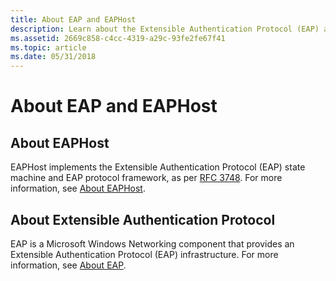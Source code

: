 ```yaml
---
title: About EAP and EAPHost
description: Learn about the Extensible Authentication Protocol (EAP) and EAPHost. View additional available resources about EAP and EAPHost.
ms.assetid: 2669c858-c4cc-4319-a29c-93fe2fe67f41
ms.topic: article
ms.date: 05/31/2018
---
```


# About EAP and EAPHost

## About EAPHost

EAPHost implements the Extensible Authentication Protocol (EAP) state machine and EAP protocol framework, as per [RFC 3748](Http://go.microsoft.com/fwlink/p/?linkid=84063). For more information, see [About EAPHost](about-eaphost.md).

## About Extensible Authentication Protocol

EAP is a Microsoft Windows Networking component that provides an Extensible Authentication Protocol (EAP) infrastructure. For more information, see [About EAP](about-extensible-authentication-protocol.md).

 

 




